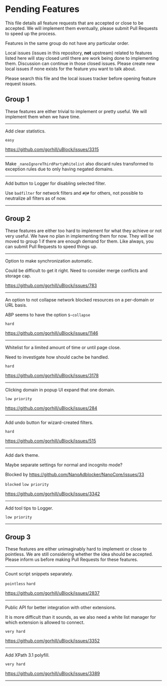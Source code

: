 # Pending Features

This file details all feature requests that are accepted or close to be accepted. We will implement them eventually, please submit 
Pull Requests to speed up the process. 

Features in the same group do not have any particular order. 

Local issues (issues in this repository, **not** upstream) related to features listed here will stay closed until there are work 
being done to implementing them. Discussion can continue in those closed issues. Please create new local issues if none exists for 
the feature you want to talk about. 

Please search this file and the local issues tracker before opening feature request issues. 

## Group 1

These features are either trivial to implement or pretty useful. We will implement them when we have time. 

---

Add clear statistics. 

`easy`

https://github.com/gorhill/uBlock/issues/3315

---

Make `_nanoIgnoreThirdPartyWhitelist` also discard rules transformed to exception rules due to only having negated domains. 

---

Add button to Logger for disabling selected filter. 

Use `badfilter` for network filters and `#@#` for others, not possible to neutralize all filters as of now. 

---

## Group 2

These features are either too hard to implement for what they achieve or not very useful. We have no plan in implementing them for 
now. They will be moved to group 1 if there are enough demand for them. Like always, you can submit Pull Requests to speed things up. 

---

Option to make synchronization automatic. 

Could be difficult to get it right. Need to consider merge conflicts and storage cap. 

https://github.com/gorhill/uBlock/issues/783

---

An option to not collapse network blocked resources on a per-domain or URL basis. 

ABP seems to have the option `$~collapse`

`hard`

https://github.com/gorhill/uBlock/issues/1146

---

Whitelist for a limited amount of time or until page close. 

Need to investigate how should cache be handled. 

`hard`

https://github.com/gorhill/uBlock/issues/3178

---

Clicking domain in popup UI expand that one domain. 

`low priority`

https://github.com/gorhill/uBlock/issues/284

---

Add undo button for wizard-created filters. 

`hard`

https://github.com/gorhill/uBlock/issues/515

---

Add dark theme. 

Maybe separate settings for normal and incognito mode?

Blocked by https://github.com/NanoAdblocker/NanoCore/issues/33

`blocked` `low priority`

https://github.com/gorhill/uBlock/issues/3342

---

Add tool tips to Logger. 

`low priority`

---

## Group 3

These features are either unimaginably hard to implement or close to pointless. We are still considering whether the idea should be 
accepted. Please inform us before making Pull Requests for these features. 

---

Count script snippets separately. 

`pointless` `hard`

https://github.com/gorhill/uBlock/issues/2837

---

Public API for better integration with other extensions. 

It is more difficult than it sounds, as we also need a white list manager for which extension is allowed to connect. 

`very hard`

https://github.com/gorhill/uBlock/issues/3352

---

Add XPath 3.1 polyfill. 

`very hard`

https://github.com/gorhill/uBlock/issues/3389

---
